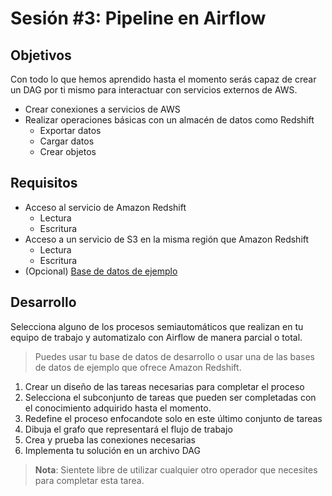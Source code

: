# Sesión #3: Pipeline en Airflow

## Objetivos

Con todo lo que hemos aprendido hasta el momento serás capaz de crear un DAG por ti mismo para interactuar con servicios externos de AWS.

- Crear conexiones a servicios de AWS
- Realizar operaciones básicas con un almacén de datos como Redshift
  - Exportar datos
  - Cargar datos
  - Crear objetos

## Requisitos

- Acceso al servicio de Amazon Redshift
  - Lectura
  - Escritura
- Acceso a un servicio de S3 en la misma región que Amazon Redshift
  - Lectura
  - Escritura
- (Opcional) [Base de datos de ejemplo](https://docs.aws.amazon.com/redshift/latest/dg/c_sampledb.html)

## Desarrollo

Selecciona alguno de los procesos semiautomáticos que realizan en tu equipo de trabajo y automatizalo con Airflow de manera parcial o total.

> Puedes usar tu base de datos de desarrollo o usar una de las bases de datos de ejemplo que ofrece Amazon Redshift.

1. Crear un diseño de las tareas necesarias para completar el proceso
2. Selecciona el subconjunto de tareas que pueden ser completadas con el conocimiento adquirido hasta el momento.
3. Redefine el proceso enfocandote solo en este último conjunto de tareas
4. Dibuja el grafo que representará el flujo de trabajo
5. Crea y prueba las conexiones necesarias
6. Implementa tu solución en un archivo DAG

> **Nota**: Sientete libre de utilizar cualquier otro operador que necesites para completar esta tarea.
